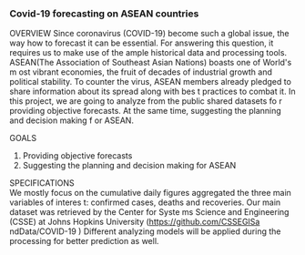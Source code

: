 ### Covid-19 forecasting on ASEAN countries 
OVERVIEW 
 Since coronavirus (COVID-19) become such a global issue, the way how to forecast it can be essential. For answering this question, it requires us to make use of the ample historical data and processing tools. ASEAN(The Association of Southeast Asian Nations) boasts one of World's m ost vibrant economies, the fruit of decades of industrial growth and political stability. To counter the virus, ASEAN members already pledged to share information about its spread along with bes t practices to combat it. In this project, we are going to analyze from the public shared datasets fo r providing objective forecasts. At the same time, suggesting the planning and decision making f or ASEAN. 

GOALS 
1. Providing objective forecasts 
2. Suggesting the planning and decision making for ASEAN

SPECIFICATIONS  
We mostly focus on the cumulative daily figures aggregated the three main variables of interes t: confirmed cases, deaths and recoveries. Our main dataset was retrieved by the Center for Syste ms Science and Engineering (CSSE) at Johns Hopkins University (https://github.com/CSSEGISa ndData/COVID-19 )    Different analyzing models will be applied during the processing for better prediction as well. 
